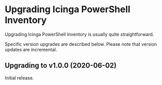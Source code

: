 # Upgrading Icinga PowerShell Inventory

Upgrading Icinga PowerShell Inventory is usually quite straightforward.

Specific version upgrades are described below. Please note that version updates are incremental.

## Upgrading to v1.0.0 (2020-06-02)

Initial release.
